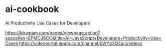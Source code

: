 # ai-cookbook
AI Productivity Use Cases for Developers


https://kb.epam.com/pages/viewpage.action?spaceKey=EPMCJSCC&title=AI+JavaScript+Developers+Productivity+Use+Cases
https://videoportal.epam.com/channel/pWY43Q4ajo/videos
